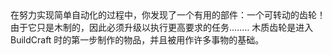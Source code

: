 <lore>
在努力实现简单自动化的过程中，你发现了一个有用的部件：一个可转动的齿轮！
由于它只是木制的，因此必须升级以执行更高要求的任务..……
</lore>
<no_lore>
木质齿轮是进入 BuildCraft 时的第一步制作的物品，并且被用作许多事物的基础。
</no_lore>
